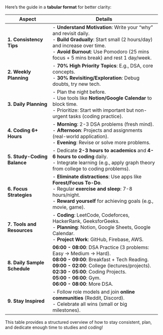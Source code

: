 Here’s the guide in a **tabular format** for better clarity:

| **Aspect**               | **Details**                                                                                                                                                                                                                                                                                 |
|--------------------------|---------------------------------------------------------------------------------------------------------------------------------------------------------------------------------------------------------------------------------------------------------------------------------------------|
| **1. Consistency Tips**   | - **Understand Motivation**: Write your “why” and revisit daily. <br> - **Build Gradually**: Start small (2 hours/day) and increase over time. <br> - **Avoid Burnout**: Use Pomodoro (25 mins focus + 5 mins break) and rest 1 day/week.                                                  |
| **2. Weekly Planning**    | - **70% High Priority Topics**: E.g., DSA, core concepts. <br> - **30% Revisiting/Exploration**: Debug doubts, try new tech.                                                                                                                          |
| **3. Daily Planning**     | - Plan the night before. <br> - Use tools like **Notion/Google Calendar** to block time. <br> - Prioritize: Start with important but non-urgent tasks (coding practice).                                                                               |
| **4. Coding 6+ Hours**    | - **Morning**: 2-3 DSA problems (fresh mind). <br> - **Afternoon**: Projects and assignments (real-world application). <br> - **Evening**: Revise or solve more problems.                                                                             |
| **5. Study-Coding Balance** | - Dedicate **2-3 hours to academics** and **4-6 hours to coding** daily. <br> - Integrate learning (e.g., apply graph theory from college to coding problems).                                                                                     |
| **6. Focus Strategies**   | - **Eliminate distractions**: Use apps like **Forest/Focus To-Do**. <br> - Regular **exercise and sleep**: 7-8 hours/night. <br> - **Reward yourself** for achieving goals (e.g., movie, game).                                                       |
| **7. Tools and Resources** | - **Coding**: LeetCode, Codeforces, HackerRank, GeeksforGeeks. <br> - **Planning**: Notion, Google Sheets, Google Calendar. <br> - **Project Work**: GitHub, Firebase, AWS.                                                                          |
| **8. Daily Sample Schedule** | **06:00 - 08:00**: DSA Practice (3 problems: Easy -> Medium -> Hard). <br> **08:00 - 09:00**: Breakfast + Tech Reading. <br> **09:00 - 02:00**: College (lectures/projects). <br> **02:30 - 05:00**: Coding Projects. <br> **05:00 - 06:00**: Gym. <br> **06:00 - 08:00**: More DSA. |
| **9. Stay Inspired**      | - Follow role models and join **online communities** (Reddit, Discord). <br> - Celebrate all wins (small or big milestones).                                                                                                                         |

This table provides a structured overview of how to stay consistent, plan, and dedicate enough time to studies and coding!
